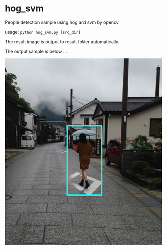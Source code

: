 # hog_svm
People detection sample using hog and svm by opencv

usage: `python hog_svm.py [src_dir]`

The result image is output to result folder automatically.

The output sample is below ...

![Alt text](/result/result_sample_1.png)
